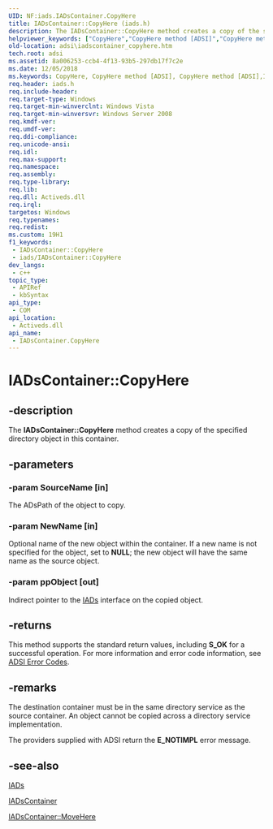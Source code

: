 ```yaml
---
UID: NF:iads.IADsContainer.CopyHere
title: IADsContainer::CopyHere (iads.h)
description: The IADsContainer::CopyHere method creates a copy of the specified directory object in this container.
helpviewer_keywords: ["CopyHere","CopyHere method [ADSI]","CopyHere method [ADSI]","IADsContainer interface","IADsContainer interface [ADSI]","CopyHere method","IADsContainer.CopyHere","IADsContainer::CopyHere","_ds_iadscontainer_copyhere","adsi.iadscontainer__copyhere","adsi.iadscontainer_copyhere","iads/IADsContainer::CopyHere"]
old-location: adsi\iadscontainer_copyhere.htm
tech.root: adsi
ms.assetid: 8a006253-ccb4-4f13-93b5-297db17f7c2e
ms.date: 12/05/2018
ms.keywords: CopyHere, CopyHere method [ADSI], CopyHere method [ADSI],IADsContainer interface, IADsContainer interface [ADSI],CopyHere method, IADsContainer.CopyHere, IADsContainer::CopyHere, _ds_iadscontainer_copyhere, adsi.iadscontainer__copyhere, adsi.iadscontainer_copyhere, iads/IADsContainer::CopyHere
req.header: iads.h
req.include-header: 
req.target-type: Windows
req.target-min-winverclnt: Windows Vista
req.target-min-winversvr: Windows Server 2008
req.kmdf-ver: 
req.umdf-ver: 
req.ddi-compliance: 
req.unicode-ansi: 
req.idl: 
req.max-support: 
req.namespace: 
req.assembly: 
req.type-library: 
req.lib: 
req.dll: Activeds.dll
req.irql: 
targetos: Windows
req.typenames: 
req.redist: 
ms.custom: 19H1
f1_keywords:
 - IADsContainer::CopyHere
 - iads/IADsContainer::CopyHere
dev_langs:
 - c++
topic_type:
 - APIRef
 - kbSyntax
api_type:
 - COM
api_location:
 - Activeds.dll
api_name:
 - IADsContainer.CopyHere
---
```


# IADsContainer::CopyHere


## -description

The <b>IADsContainer::CopyHere</b> method creates a  copy of the specified directory object in this container.

## -parameters

### -param SourceName [in]

The ADsPath of the object to copy.

### -param NewName [in]

Optional name of the new object within the container. If a new name is not specified  for the object, set to <b>NULL</b>; the new object will have the same name as the source object.

### -param ppObject [out]

Indirect pointer to the  <a href="https://docs.microsoft.com/windows/desktop/api/iads/nn-iads-iads">IADs</a> interface on the copied object.

## -returns

This method supports the standard return values, including <b>S_OK</b> for a successful operation. For more information and  error code information, see  <a href="https://docs.microsoft.com/windows/desktop/ADSI/adsi-error-codes">ADSI Error Codes</a>.

## -remarks

The destination container must be in the same directory service as the source container. An object cannot be copied across a directory service implementation.

The  providers supplied with ADSI return the <b>E_NOTIMPL</b> error message.

## -see-also

<a href="https://docs.microsoft.com/windows/desktop/api/iads/nn-iads-iads">IADs</a>



<a href="https://docs.microsoft.com/windows/desktop/api/iads/nn-iads-iadscontainer">IADsContainer</a>



<a href="https://docs.microsoft.com/windows/desktop/api/iads/nf-iads-iadscontainer-movehere">IADsContainer::MoveHere</a>

